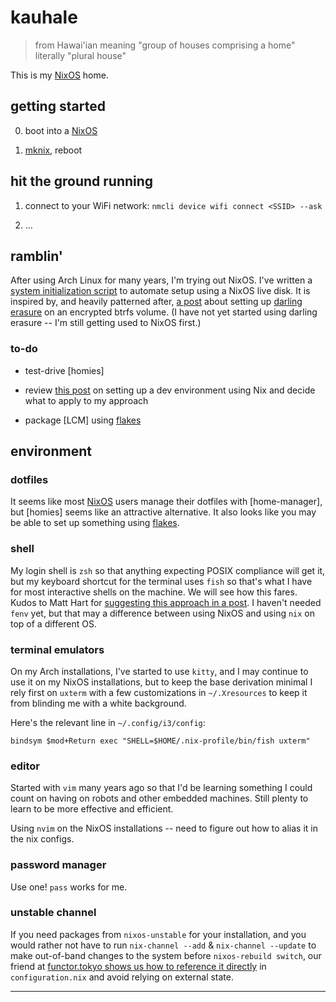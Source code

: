 # kauhale

> from Hawai'ian
> meaning "group of houses comprising a home"
> literally "plural house"

This is my [NixOS] home.

## getting started

0. boot into a [NixOS]

1. [mknix], reboot

## hit the ground running

1. connect to your WiFi network: `nmcli device wifi connect <SSID> --ask`

2. ...

## ramblin'

After using Arch Linux for many years, I'm trying out NixOS. I've written a
[system initialization script][mknix] to automate setup using a NixOS live
disk. It is inspired by, and heavily patterned after, [a post][mt-caret]
about setting up [darling erasure][eyd] on an encrypted btrfs volume. (I
have not yet started using darling erasure -- I'm still getting used to
NixOS first.)

### to-do

* test-drive [homies]

* review [this post][mathiasp] on setting up a dev environment using Nix and
  decide what to apply to my approach

* package [LCM] using [flakes]

## environment

### dotfiles

It seems like most [NixOS] users manage their dotfiles with [home-manager],
but [homies] seems like an attractive alternative. It also looks like you
may be able to set up something using [flakes].

### shell

My login shell is `zsh` so that anything expecting POSIX compliance will get
it, but my keyboard shortcut for the terminal uses `fish` so that's what I
have for most interactive shells on the machine. We will see how this fares.
Kudos to Matt Hart for [suggesting this approach in a post][fish-n-nix]. I
haven't needed `fenv` yet, but that may a difference between using NixOS and
using `nix` on top of a different OS.

### terminal emulators

On my Arch installations, I've started to use `kitty`, and I may continue to
use it on my NixOS installations, but to keep the base derivation minimal I
rely first on `uxterm` with a few customizations in `~/.Xresources` to keep
it from blinding me with a white background.

Here's the relevant line in `~/.config/i3/config`:

```
bindsym $mod+Return exec "SHELL=$HOME/.nix-profile/bin/fish uxterm"
```

### editor

Started with `vim` many years ago so that I'd be learning something I could
count on having on robots and other embedded machines. Still plenty to learn
to be more effective and efficient.

Using `nvim` on the NixOS installations -- need to figure out how to alias
it in the nix configs.

### password manager

Use one! `pass` works for me.

### unstable channel

If you need packages from `nixos-unstable` for your installation, and you
would rather not have to run `nix-channel --add` & `nix-channel --update`
to make out-of-band changes to the system before `nixos-rebuild switch`, our
friend at [functor.tokyo shows us how to reference it directly][functokyo]
in `configuration.nix` and avoid relying on external state.



_____________

[NixOS]: https://nixos.org
[mknix]: https://mjstanway.com/mknix
[mt-caret]: https://mt-caret.github.io/blog/posts/2020-06-29-optin-state.html
[eyd]: https://grahamc.com/blog/erase-your-darlings
[homies-post]: https://www.nmattia.com/posts/2018-03-21-nix-reproducible-setup-linux-macos.html
[mathiasp]: https://www.mathiaspolligkeit.de/dev/exploring-nix-on-macos/
[fish-n-nix]: https://mjhart.netlify.app/posts/2020-03-14-nix-and-fish.html
[functokyo]: https://functor.tokyo/blog/2018-02-18-install-packages-from-nixos-unstable
[malloc47]: https://www.malloc47.com/migrating-to-nixos/
[del-old-boot-conf]: http://blog.ielliott.io/how-to-delete-old-nixos-boot-configurations/
[flakes]: https://www.tweag.io/blog/2020-05-25-flakes/
[hm-flakes]: https://dee.underscore.world/blog/home-manager-flakes/
